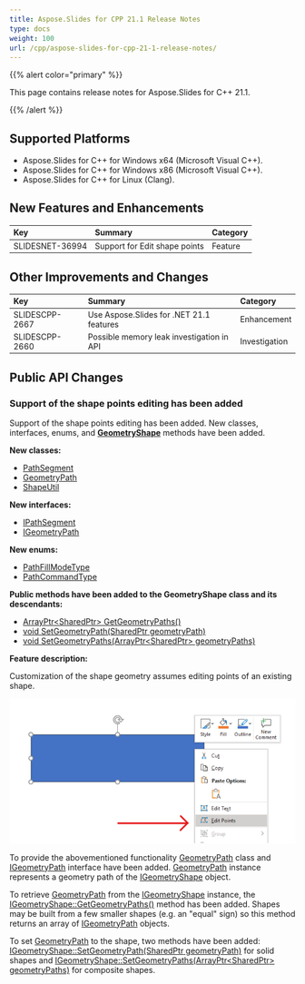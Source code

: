 ```yaml
---
title: Aspose.Slides for CPP 21.1 Release Notes
type: docs
weight: 100
url: /cpp/aspose-slides-for-cpp-21-1-release-notes/
---
```


{{% alert color="primary" %}} 

This page contains release notes for Aspose.Slides for C++ 21.1.

{{% /alert %}} 

## **Supported Platforms**
- Aspose.Slides for C++ for Windows x64 (Microsoft Visual C++).
- Aspose.Slides for C++ for Windows x86 (Microsoft Visual C++).
- Aspose.Slides for C++ for Linux (Clang).

## New Features and Enhancements
|**Key**|**Summary**|**Category**|
| :- | :- | :- |
|SLIDESNET-36994|Support for Edit shape points|Feature|

## Other Improvements and Changes
|**Key**|**Summary**|**Category**|
| :- | :- | :- |
|SLIDESCPP-2667|Use Aspose.Slides for .NET 21.1 features|Enhancement|
|SLIDESCPP-2660|Possible memory leak investigation in API|Investigation|

## Public API Changes

### Support of the shape points editing has been added

Support of the shape points editing has been added. New classes, interfaces, enums, and **[GeometryShape](https://apireference.aspose.com/slides/cpp/class/aspose.slides.geometry_shape)** methods have been added.

**New classes:**
- [PathSegment](https://apireference.aspose.com/slides/cpp/class/aspose.slides.path_segment/)
- [GeometryPath](https://apireference.aspose.com/slides/cpp/class/aspose.slides.geometry_path/)
- [ShapeUtil](https://apireference.aspose.com/slides/cpp/class/aspose.slides.util.shape_util/)

**New interfaces:**
- [IPathSegment](https://apireference.aspose.com/slides/cpp/class/aspose.slides.i_path_segment/)
- [IGeometryPath](https://apireference.aspose.com/slides/cpp/class/aspose.slides.i_geometry_path/)

**New enums:**
- [PathFillModeType](https://apireference.aspose.com/slides/cpp/namespace/aspose.slides#af7309cab11dea10b9a728a0931b3ca64)
- [PathCommandType](https://apireference.aspose.com/slides/cpp/namespace/aspose.slides#a7a193d4ddcc4d7f258928d2f05fe1a91)

**Public methods have been added to the GeometryShape class and its descendants:**  
- [ArrayPtr<SharedPtr<IGeometryPath>> GetGeometryPaths()](https://apireference.aspose.com/slides/cpp/class/aspose.slides.geometry_shape#a7f4a63d02e288a58232aa23aef0adce3)
- [void SetGeometryPath(SharedPtr<IGeometryPath> geometryPath)](https://apireference.aspose.com/slides/cpp/class/aspose.slides.geometry_shape#a75d772acba36b3a23c0ecf92ccd6ccfb)
- [void SetGeometryPaths(ArrayPtr<SharedPtr<IGeometryPath>> geometryPaths)](https://apireference.aspose.com/slides/cpp/class/aspose.slides.geometry_shape#abefd413e617579861c4ac9f380d686c6)

**Feature description:**

Customization of the shape geometry assumes editing points of an existing shape. 

![Edit shape points](1_editPoints_PP.png)

To provide the abovementioned functionality [GeometryPath](https://apireference.aspose.com/slides/cpp/class/aspose.slides.geometry_path/) class and [IGeometryPath](https://apireference.aspose.com/slides/cpp/class/aspose.slides.i_geometry_path/) interface have been added. [GeometryPath](https://apireference.aspose.com/slides/cpp/class/aspose.slides.geometry_path/) instance represents a geometry path of the [IGeometryShape](https://apireference.aspose.com/slides/cpp/class/aspose.slides.i_geometry_shape/) object. 

To retrieve [GeometryPath](https://apireference.aspose.com/slides/cpp/class/aspose.slides.geometry_path/) 
from the [IGeometryShape](https://apireference.aspose.com/slides/cpp/class/aspose.slides.i_geometry_shape/) 
instance, the 
[IGeometryShape::GetGeometryPaths()](https://apireference.aspose.com/slides/cpp/class/aspose.slides.i_geometry_shape#a91c25d805702d632c17db86ca3b279c1) method has been added. 
Shapes may be built from a few smaller shapes (e.g. an "equal" sign) so this method returns an array of 
[IGeometryPath](https://apireference.aspose.com/slides/cpp/class/aspose.slides.i_geometry_path/) objects. 

To set [GeometryPath](https://apireference.aspose.com/slides/cpp/class/aspose.slides.geometry_path/) to the shape, two methods have been added:
[IGeometryShape::SetGeometryPath(SharedPtr<IGeometryPath> geometryPath)](https://apireference.aspose.com/slides/cpp/class/aspose.slides.i_geometry_shape#a350a80e5544519f5f840318f13ad7986) for solid shapes and [IGeometryShape::SetGeometryPaths(ArrayPtr<SharedPtr<IGeometryPath>> geometryPaths)](https://apireference.aspose.com/slides/cpp/class/aspose.slides.i_geometry_shape#a4b3837a4e393693b3ceaa0928181b750) for composite shapes.

